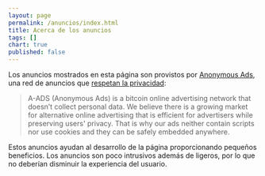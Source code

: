 ```yaml
---
layout: page
permalink: /anuncios/index.html
title: Acerca de los anuncios
tags: []
chart: true
published: false
---
```


Los anuncios mostrados en esta página son provistos por [Anonymous Ads](https://a-ads.com), una red de anuncios que [respetan la privacidad](https://a-ads.com/about_us):

> A-ADS (Anonymous Ads) is a bitcoin online advertising network that doesn’t collect personal data.
We believe there is a growing market for alternative online advertising that is efficient for advertisers while preserving users' privacy. That is why our ads neither contain scripts nor use cookies and they can be safely embedded anywhere. 

Estos anuncios ayudan al desarrollo de la página proporcionando pequeños beneficios. Los anuncios son poco intrusivos además de ligeros, por lo que no deberían disminuir la experiencia del usuario.
